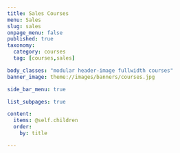 ```yaml
---
title: Sales Courses
menu: Sales
slug: sales
onpage_menu: false
published: true
taxonomy:
  category: courses
  tag: [courses,sales]

body_classes: "modular header-image fullwidth courses"
banner_image: theme://images/banners/courses.jpg

side_bar_menu: true

list_subpages: true

content:
  items: @self.children
  order:
    by: title

---
```

